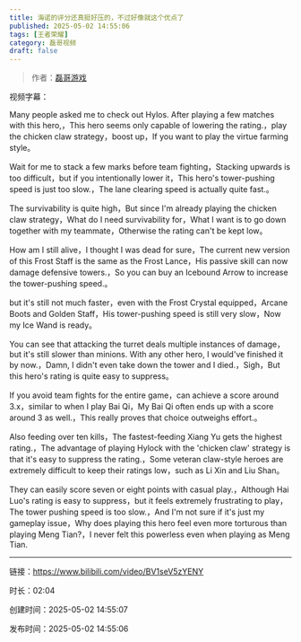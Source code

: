 ```yaml
---
title: 海诺的评分还真挺好压的，不过好像就这个优点了
published: 2025-05-02 14:55:06
tags: [王者荣耀]
category: 磊哥视频
draft: false
---
```



> 作者：[磊哥游戏](https://space.bilibili.com/268941858?spm_id_from=333.788.upinfo.head.click)

视频字幕：

Many people asked me to check out Hylos. After playing a few matches with this hero,，This hero seems only capable of lowering the rating.，play the chicken claw strategy，boost up，If you want to play the virtue farming style。

Wait for me to stack a few marks before team fighting，Stacking upwards is too difficult，but if you intentionally lower it，This hero's tower-pushing speed is just too slow.，The lane clearing speed is actually quite fast.。

The survivability is quite high，But since I'm already playing the chicken claw strategy，What do I need survivability for，What I want is to go down together with my teammate，Otherwise the rating can't be kept low。

How am I still alive，I thought I was dead for sure，The current new version of this Frost Staff is the same as the Frost Lance，His passive skill can now damage defensive towers.，So you can buy an Icebound Arrow to increase the tower-pushing speed.。

but it's still not much faster，even with the Frost Crystal equipped，Arcane Boots and Golden Staff，His tower-pushing speed is still very slow，Now my Ice Wand is ready。

You can see that attacking the turret deals multiple instances of damage，but it's still slower than minions. With any other hero, I would've finished it by now.，Damn, I didn't even take down the tower and I died.，Sigh，But this hero's rating is quite easy to suppress。

If you avoid team fights for the entire game，can achieve a score around 3.x，similar to when I play Bai Qi，My Bai Qi often ends up with a score around 3 as well.，This really proves that choice outweighs effort.。

Also feeding over ten kills，The fastest-feeding Xiang Yu gets the highest rating.，The advantage of playing Hylock with the 'chicken claw' strategy is that it's easy to suppress the rating.，Some veteran claw-style heroes are extremely difficult to keep their ratings low，such as Li Xin and Liu Shan。

They can easily score seven or eight points with casual play.，Although Hai Luo's rating is easy to suppress，but it feels extremely frustrating to play，The tower pushing speed is too slow.，And I'm not sure if it's just my gameplay issue，Why does playing this hero feel even more torturous than playing Meng Tian?，I never felt this powerless even when playing as Meng Tian.

---

链接：https://www.bilibili.com/video/BV1seV5zYENY

时长：02:04

创建时间：2025-05-02 14:55:07

发布时间：2025-05-02 14:55:06
